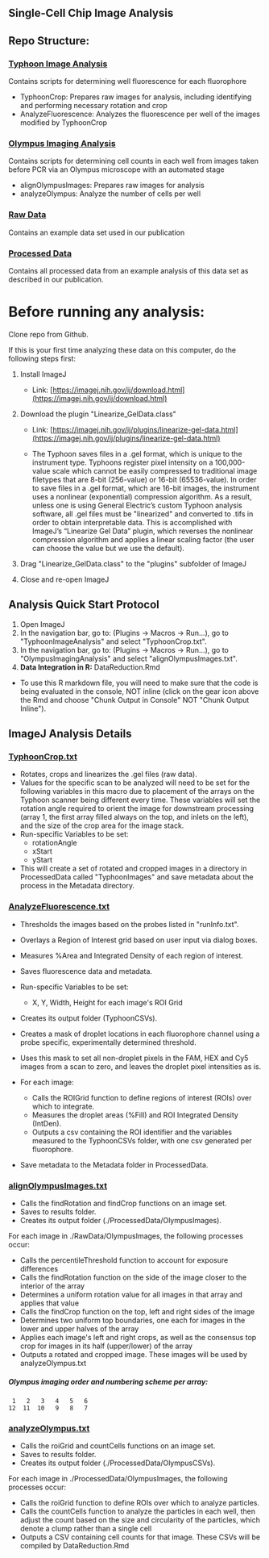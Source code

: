## Single-Cell Chip Image Analysis

## Repo Structure:

### [Typhoon Image Analysis](https://github.com/FredHutch/SDGenotypingAnalysis/tree/master/TyphoonImageAnalysis)
 Contains scripts for determining well fluorescence for each fluorophore

  - TyphoonCrop: Prepares raw images for analysis, including identifying and performing necessary rotation and crop
  - AnalyzeFluorescence: Analyzes the fluorescence per well of the images modified by TyphoonCrop

### [Olympus Imaging Analysis](https://github.com/FredHutch/SDGenotypingAnalysis/tree/master/OlympusImagingAnalysis)
Contains scripts for determining cell counts in each well from images taken before PCR via an Olympus microscope with an automated stage

  - alignOlympusImages:  Prepares raw images for analysis
  - analyzeOlympus:  Analyze the number of cells per well

### [Raw Data](https://github.com/FredHutch/SDGenotypingAnalysis/tree/master/RawData)
Contains an example data set used in our publication

### [Processed Data](https://github.com/FredHutch/SDGenotypingAnalysis/tree/master/ProcessedData)
Contains all processed data from an example analysis of this data set as described in our publication.

# Before running any analysis:
Clone repo from Github.

If this is your first time analyzing these data on this computer, do the following steps first:

1. Install ImageJ

    - Link:  [https://imagej.nih.gov/ij/download.html](https://imagej.nih.gov/ij/download.html)

2. Download the plugin "Linearize_GelData.class"

    - Link:  [https://imagej.nih.gov/ij/plugins/linearize-gel-data.html](https://imagej.nih.gov/ij/plugins/linearize-gel-data.html)

    - The Typhoon saves files in a .gel format, which is unique to the instrument type.  Typhoons register pixel intensity on a 100,000-value scale which cannot be easily compressed to traditional image filetypes that are 8-bit (256-value) or 16-bit (65536-value).  In order to save files in a .gel format, which are 16-bit images, the instrument uses a nonlinear (exponential) compression algorithm.  As a result, unless one is using General Electric’s custom Typhoon analysis software, all .gel files must be "linearized" and converted to .tifs in order to obtain interpretable data.  This is accomplished with ImageJ’s “Linearize Gel Data” plugin, which reverses the nonlinear compression algorithm and applies a linear scaling factor (the user can choose the value but we use the default).

3. Drag "Linearize_GelData.class" to the "plugins" subfolder of ImageJ

4. Close and re-open ImageJ


## Analysis Quick Start Protocol
1. Open ImageJ
2. In the navigation bar, go to: (Plugins -> Macros -> Run...), go to "TyphoonImageAnalysis" and select "TyphoonCrop.txt".  
3. In the navigation bar, go to: (Plugins -> Macros -> Run...), go to "OlympusImagingAnalysis" and select "alignOlympusImages.txt".
13. **Data Integration in R:**  DataReduction.Rmd
   - To use this R markdown file, you will need to make sure that the code is being evaluated in the console, NOT inline (click on the gear icon above the Rmd and choose "Chunk Output in Console" NOT "Chunk Output Inline").  



## ImageJ Analysis Details
### [TyphoonCrop.txt](https://github.com/FredHutch/SDGenotypingAnalysis/blob/master/TyphoonImageAnalysis/TyphoonCrop.txt)
  - Rotates, crops and linearizes the .gel files (raw data).
  - Values for the specific scan to be analyzed will need to be set for the following variables in this macro due to placement of the arrays on the Typhoon scanner being different every time.  These variables will set the rotation angle required to orient the image for downstream processing (array 1, the first array filled always on the top, and inlets on the left), and the size of the crop area for the image stack.  
  - Run-specific Variables to be set:
    - rotationAngle
    - xStart
    - yStart
  - This will create a set of rotated and cropped images in a directory in ProcessedData called "TyphoonImages" and save metadata about the process in the Metadata directory.  

### [AnalyzeFluorescence.txt](https://github.com/FredHutch/SDGenotypingAnalysis/blob/master/TyphoonImageAnalysis/AnalyzeFluorescence.txt)
  - Thresholds the images based on the probes listed in "runInfo.txt".
  - Overlays a Region of Interest grid based on user input via dialog boxes.
  - Measures %Area and Integrated Density of each region of interest.
  - Saves fluorescence data and metadata.

  - Run-specific Variables to be set:
    - X, Y, Width, Height for each image's ROI Grid

  - Creates its output folder (TyphoonCSVs).
  - Creates a mask of droplet locations in each fluorophore channel using a probe specific, experimentally determined threshold.
  - Uses this mask to set all non-droplet pixels in the FAM, HEX and Cy5 images from a scan to zero, and leaves the droplet pixel intensities as is.
  - For each image:
    - Calls the ROIGrid function to define regions of interest (ROIs) over which to integrate.
    - Measures the droplet areas (%Fill) and ROI Integrated Density (IntDen).
    - Outputs a csv containing the ROI identifier and the variables measured to the TyphoonCSVs folder, with one csv generated per fluorophore.
  - Save metadata to the Metadata folder in ProcessedData.


### [alignOlympusImages.txt](https://github.com/FredHutch/SDGenotypingAnalysis/blob/master/OlympusImagingAnalysis/alignOlympusImages.txt)
  - Calls the findRotation and findCrop functions on an image set.
  - Saves to results folder.
  - Creates its output folder (./ProcessedData/OlympusImages).

For each image in ./RawData/OlympusImages, the following processes occur:  

  - Calls the percentileThreshold function to account for exposure differences
  - Calls the findRotation function on the side of the image closer to the interior of the array
  - Determines a uniform rotation value for all images in that array and applies that value
  - Calls the findCrop function on the top, left and right sides of the image
  - Determines two uniform top boundaries, one each for images in the lower and upper halves of the array
  - Applies each image's left and right crops, as well as the consensus top crop for images in its half (upper/lower) of the array
  - Outputs a rotated and cropped image.  These images will be used by analyzeOlympus.txt

##### Olympus imaging order and numbering scheme per array:
	 1   2   3   4   5   6  
	12  11  10   9   8   7


### [analyzeOlympus.txt](https://github.com/FredHutch/SDGenotypingAnalysis/blob/master/OlympusImagingAnalysis/analyzeOlympus.txt)
 - Calls the roiGrid and countCells functions on an image set.
 - Saves to results folder.
 - Creates its output folder (./ProcessedData/OlympusCSVs).

For each image in ./ProcessedData/OlympusImages, the following processes occur:

  - Calls the roiGrid function to define ROIs over which to analyze particles.
  - Calls the countCells function to analyze the particles in each well, then adjust the count based on the size and circularity of the particles, which denote a clump rather than a single cell
  - Outputs a CSV containing cell counts for that image.  These CSVs will be compiled by DataReduction.Rmd
